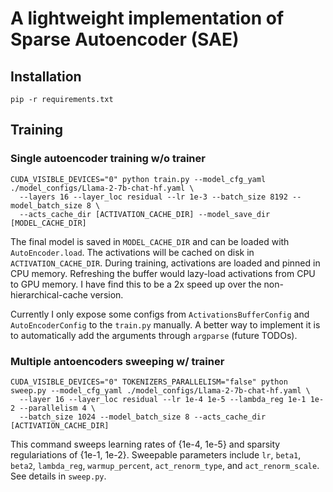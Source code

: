 # A lightweight implementation of Sparse Autoencoder (SAE)

## Installation
```
pip -r requirements.txt
```

## Training

### Single autoencoder training w/o trainer
```
CUDA_VISIBLE_DEVICES="0" python train.py --model_cfg_yaml ./model_configs/Llama-2-7b-chat-hf.yaml \
  --layers 16 --layer_loc residual --lr 1e-3 --batch_size 8192 --model_batch_size 8 \
  --acts_cache_dir [ACTIVATION_CACHE_DIR] --model_save_dir [MODEL_CACHE_DIR]
```
The final model is saved in `MODEL_CACHE_DIR` and can be loaded with `AutoEncoder.load`.
The activations will be cached on disk in `ACTIVATION_CACHE_DIR`. 
During training, activations are loaded and pinned in CPU memory.
Refreshing the buffer would lazy-load activations from CPU to GPU memory.
I have find this to be a 2x speed up over the non-hierarchical-cache version.

Currently I only expose some configs from `ActivationsBufferConfig` and `AutoEncoderConfig` to the `train.py` manually.
A better way to implement it is to automatically add the arguments through `argparse` (future TODOs).

### Multiple antoencoders sweeping w/ trainer
```
CUDA_VISIBLE_DEVICES="0" TOKENIZERS_PARALLELISM="false" python sweep.py --model_cfg_yaml ./model_configs/Llama-2-7b-chat-hf.yaml \
  --layer 16 --layer_loc residual --lr 1e-4 1e-5 --lambda_reg 1e-1 1e-2 --parallelism 4 \
  --batch_size 1024 --model_batch_size 8 --acts_cache_dir [ACTIVATION_CACHE_DIR] 
```
This command sweeps learning rates of {1e-4, 1e-5} and sparsity regulariations of {1e-1, 1e-2}. 
Sweepable parameters include `lr`, `beta1`, `beta2`, `lambda_reg`, `warmup_percent`, `act_renorm_type`, and `act_renorm_scale`.
See details in `sweep.py`.
